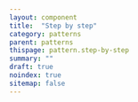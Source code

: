 ```yaml
---
layout: component
title:  "Step by step"
category: patterns
parent: patterns
thispage: pattern.step-by-step
summary: ""
draft: true
noindex: true
sitemap: false
---
```

